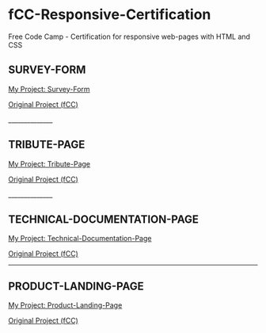 # fCC-Responsive-Certification
Free Code Camp - Certification for responsive web-pages with HTML and CSS

<h2>SURVEY-FORM</h2>

<p><a href="https://felipe-simario.github.io/fCC-Responsive-Certification/Survey-Form/" target="_blank" >My Project: Survey-Form</a></p>

<p><a href="https://survey-form.freecodecamp.rocks/" target="_blank" >Original Project (fCC)</a></p>
______________

<h2>TRIBUTE-PAGE</h2>

<p><a href="https://felipe-simario.github.io/fCC-Responsive-Certification/Tribute-Page/" target="_blank" >My Project: Tribute-Page</a></p>

<p><a href="https://tribute-page.freecodecamp.rocks/" target="_blank" >Original Project (fCC)</a></p>
______________

<h2>TECHNICAL-DOCUMENTATION-PAGE</h2>

<p><a href="https://felipe-simario.github.io/fCC-Responsive-Certification/Technical-Documentation-Page/" target="_blank" >My Project: Technical-Documentation-Page</a></p>

<p><a href="https://technical-documentation-page.freecodecamp.rocks/" target="_blank" >Original Project (fCC)</a></p>

______________

<h2>PRODUCT-LANDING-PAGE</h2>

<p><a href="https://felipe-simario.github.io/fCC-Responsive-Certification/Product-Landing-Page/" target="_blank" >My Project: Product-Landing-Page</a></p>

<p><a href="https://product-landing-page.freecodecamp.rocks/" target="_blank" >Original Project (fCC)</a></p>